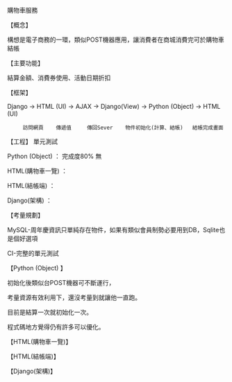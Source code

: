 購物車服務

【概念】

構想是電子商務的一環，類似POST機器應用，讓消費者在商城消費完可於購物車結帳

【主要功能】

結算金額、消費券使用、活動日期折扣

【框架】

Django → HTML (UI) → AJAX →  Django(View) →   Python (Object)    →    HTML (UI)

         訪問網頁    傳遞值     傳回Sever    物件初始化(計算、結帳)   結帳完成畫面
         
         
         
         
【工程】                                單元測試

Python (Object) ： 完成度80%               無

HTML(購物車一覽) ：

HTML(結帳端)     ：

Django(架構)     ：



【考量規劃】

MySQL-周年慶資訊只單純存在物件，如果有類似會員制勢必要用到DB，Sqlite也是個好選項

CI-完整的單元測試



【Python (Object) 】

初始化後類似台POST機器可不斷運行，

考量資源有效利用下，還沒考量到就讓他一直跑。

目前是結算一次就初始化一次。

程式碼地方覺得仍有許多可以優化。



【HTML(購物車一覽)】


【HTML(結帳端)】


【Django(架構)】
